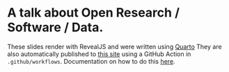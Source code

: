 # A talk about Open Research / Software / Data.

These slides render with RevealJS and were written using [Quarto](https://quarto.org/docs/presentations/revealjs/)
They are also automatically published to [this site](https://sylviawhittle.github.io/FAIR4RS-topostats/) using a
GitHub Action in `.github/workflows`. Documentation on how to do this [here](https://quarto.org/docs/publishing/github-pages.html).
